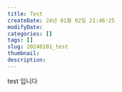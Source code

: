 ```yaml
---
title: Test
createDate: 24년 01월 02일 21:46:25
modifyDate:
categories: []
tags: []
slug: 20240101_test
thumbnail:
description:
---
```


test 입니다
